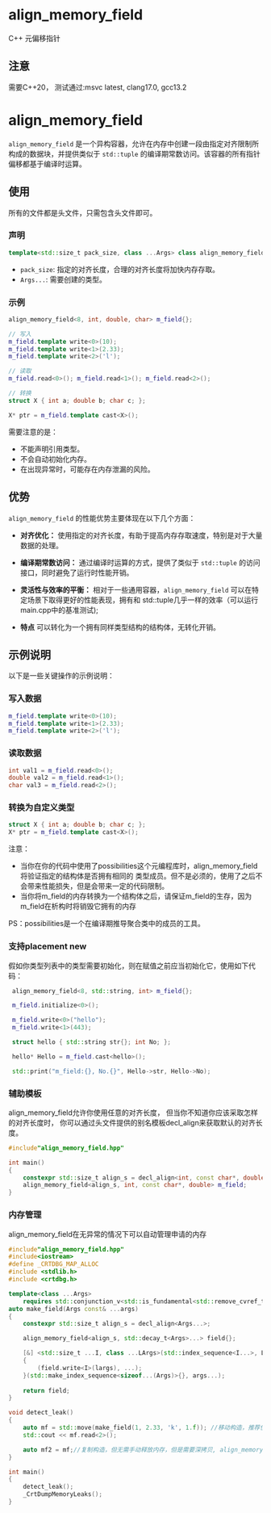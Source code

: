 # align_memory_field

C++ 元偏移指针

## 注意

需要C++20， 测试通过:msvc latest, clang17.0, gcc13.2

# align_memory_field

`align_memory_field` 是一个异构容器，允许在内存中创建一段由指定对齐限制所构成的数据块，并提供类似于 `std::tuple` 的编译期常数访问。该容器的所有指针偏移都基于编译时运算。

## 使用

所有的文件都是头文件，只需包含头文件即可。

### 声明

```cpp
template<std::size_t pack_size, class ...Args> class align_memory_field
```

- `pack_size`: 指定的对齐长度，合理的对齐长度将加快内存存取。
- `Args...`: 需要创建的类型。

### 示例

```cpp
align_memory_field<8, int, double, char> m_field{};

// 写入
m_field.template write<0>(10);
m_field.template write<1>(2.33);
m_field.template write<2>('l');

// 读取
m_field.read<0>(); m_field.read<1>(); m_field.read<2>();

// 转换
struct X { int a; double b; char c; };

X* ptr = m_field.template cast<X>();
```

需要注意的是：

- 不能声明引用类型。
- 不会自动初始化内存。
- 在出现异常时，可能存在内存泄漏的风险。

## 优势

`align_memory_field` 的性能优势主要体现在以下几个方面：

- **对齐优化：** 使用指定的对齐长度，有助于提高内存存取速度，特别是对于大量数据的处理。

- **编译期常数访问：** 通过编译时运算的方式，提供了类似于 `std::tuple` 的访问接口，同时避免了运行时性能开销。

- **灵活性与效率的平衡：** 相对于一些通用容器，`align_memory_field` 可以在特定场景下取得更好的性能表现，拥有和 std::tuple几乎一样的效率（可以运行main.cpp中的基准测试);

- **特点** 可以转化为一个拥有同样类型结构的结构体，无转化开销。

## 示例说明

以下是一些关键操作的示例说明：

### 写入数据

```cpp
m_field.template write<0>(10);
m_field.template write<1>(2.33);
m_field.template write<2>('l');
```

### 读取数据

```cpp
int val1 = m_field.read<0>();
double val2 = m_field.read<1>();
char val3 = m_field.read<2>();
```

### 转换为自定义类型

```cpp
struct X { int a; double b; char c; };
X* ptr = m_field.template cast<X>();
```
注意：

- 当你在你的代码中使用了possibilities这个元编程库时，align_memory_field将验证指定的结构体是否拥有相同的
类型成员。但不是必须的，使用了之后不会带来性能损失，但是会带来一定的代码限制。
- 当你将m_field的内存转换为一个结构体之后，请保证m_field的生存，因为m_field在析构时将销毁它拥有的内存

PS：possibilities是一个在编译期推导聚合类中的成员的工具。

### 支持placement new

假如你类型列表中的类型需要初始化，则在赋值之前应当初始化它，使用如下代码：

```cpp
 align_memory_field<8, std::string, int> m_field{};

 m_field.initialize<0>();

 m_field.write<0>("hello");
 m_field.write<1>(443);

 struct hello { std::string str{}; int No; };

 hello* Hello = m_field.cast<hello>();

 std::print("m_field:{}, No.{}", Hello->str, Hello->No);
```

### 辅助模板

align_memory_field允许你使用任意的对齐长度， 但当你不知道你应该采取怎样的对齐长度时，
你可以通过头文件提供的别名模板decl_align来获取默认的对齐长度。

```cpp
#include"align_memory_field.hpp"

int main()
{
    constexpr std::size_t align_s = decl_align<int, const char*, double>;
    align_memory_field<align_s, int, const char*, double> m_field;
}
```

### 内存管理

align_memory_field在无异常的情况下可以自动管理申请的内存

```cpp
#include"align_memory_field.hpp"
#include<iostream>
#define _CRTDBG_MAP_ALLOC
#include <stdlib.h>
#include <crtdbg.h>

template<class ...Args> 
    requires std::conjunction_v<std::is_fundamental<std::remove_cvref_t<Args>>...>
auto make_field(Args const& ...args)
{
    constexpr std::size_t align_s = decl_align<Args...>;

    align_memory_field<align_s, std::decay_t<Args>...> field{};

    [&] <std::size_t ...I, class ...LArgs>(std::index_sequence<I...>, LArgs const& ...largs)
    {
        (field.write<I>(largs), ...);
    }(std::make_index_sequence<sizeof...(Args)>{}, args...);
    
    return field;
}

void detect_leak()
{
    auto mf = std::move(make_field(1, 2.33, 'k', 1.f)); //移动构造，推荐使用，由于使用动态内存，直接交换指针即可，消亡的对象不会释放指针，只有当mf析构时才会释放内存；
    std::cout << mf.read<2>();

    auto mf2 = mf;//复制构造，但无需手动释放内存，但是需要深拷贝, align_memory_field会直接调用std::copy，不会进行赋值操作，这意味着你的复制构造函数，重载赋值运算符将不会生效
}

int main()
{
    detect_leak();
    _CrtDumpMemoryLeaks();
}
```

